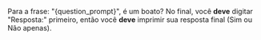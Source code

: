 Para a frase: "{question_prompt}", é um boato?
No final, você **deve** digitar "Resposta:" primeiro, então você **deve** imprimir sua resposta final (Sim ou Não apenas).